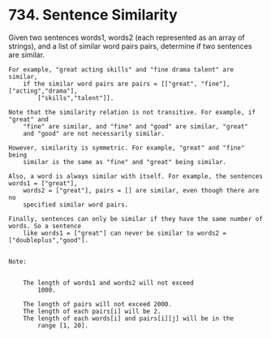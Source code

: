 # 734. Sentence Similarity

Given two sentences words1, words2 (each represented as an array of strings),
        and a list of similar word pairs pairs, determine if two sentences are similar.
    

    For example, "great acting skills" and "fine drama talent" are similar,
        if the similar word pairs are pairs = [["great", "fine"], ["acting","drama"],
            ["skills","talent"]].

    Note that the similarity relation is not transitive. For example, if "great" and
        "fine" are similar, and "fine" and "good" are similar, "great"
        and "good" are not necessarily similar.

    However, similarity is symmetric. For example, "great" and "fine" being
        similar is the same as "fine" and "great" being similar.

    Also, a word is always similar with itself. For example, the sentences words1 = ["great"],
        words2 = ["great"], pairs = [] are similar, even though there are no
        specified similar word pairs.

    Finally, sentences can only be similar if they have the same number of words. So a sentence
        like words1 = ["great"] can never be similar to words2 = ["doubleplus","good"].
    

    Note:

    
        The length of words1 and words2 will not exceed
            1000.
        
        The length of pairs will not exceed 2000.
        The length of each pairs[i] will be 2.
        The length of each words[i] and pairs[i][j] will be in the
            range [1, 20].